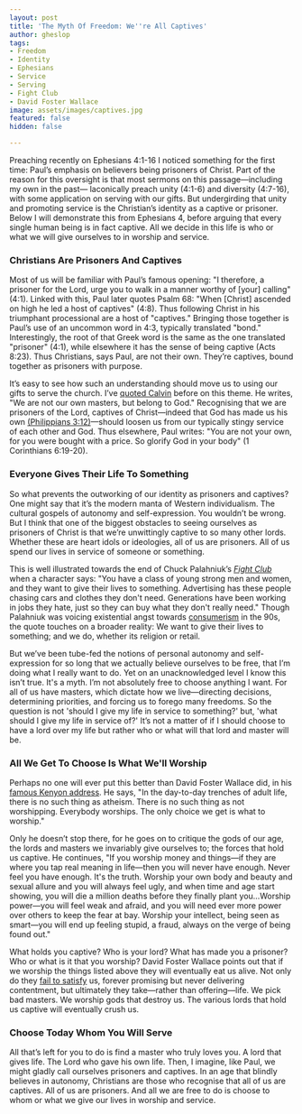 ```yaml
---
layout: post
title: 'The Myth Of Freedom: We''re All Captives'
author: gheslop
tags:
- Freedom
- Identity
- Ephesians
- Service
- Serving
- Fight Club
- David Foster Wallace
image: assets/images/captives.jpg
featured: false
hidden: false

---
```

Preaching recently on Ephesians 4:1-16 I noticed something for the first time: Paul’s emphasis on believers being prisoners of Christ. Part of the reason for this oversight is that most sermons on this passage—including my own in the past— laconically preach unity (4:1-6) and diversity (4:7-16), with some application on serving with our gifts. But undergirding that unity and promoting service is the Christian’s identity as a captive or prisoner. Below I will demonstrate this from Ephesians 4, before arguing that every single human being is in fact captive. All we decide in this life is who or what we will give ourselves to in worship and service.

### Christians Are Prisoners And Captives

Most of us will be familiar with Paul’s famous opening: "I therefore, a prisoner for the Lord, urge you to walk in a manner worthy of \[your\] calling" (4:1). Linked with this, Paul later quotes Psalm 68: "When \[Christ\] ascended on high he led a host of captives" (4:8). Thus following Christ in his triumphant processional are a host of "captives." Bringing those together is Paul’s use of an uncommon word in 4:3, typically translated "bond." Interestingly, the root of that Greek word is the same as the one translated "prisoner" (4:1), while elsewhere it has the sense of being captive (Acts 8:23). Thus Christians, says Paul, are not their own. They’re captives, bound together as prisoners with purpose.

It’s easy to see how such an understanding should move us to using our gifts to serve the church. I’ve [quoted Calvin](https://rekindle.co.za/content/john-calvin-our-gifts-and-the-church/ "John Calvin on Gifts and Service") before on this theme. He writes, "We are not our own masters, but belong to God." Recognising that we are prisoners of the Lord, captives of Christ—indeed that God has made us his own [(Philippians 3:12)](https://rekindle.co.za/content/2020-10-20-philippians-3-12-14-devotional "Philippians 3:12-14 Devotional")—should loosen us from our typically stingy service of each other and God. Thus elsewhere, Paul writes: "You are not your own, for you were bought with a price. So glorify God in your body" (1 Corinthians 6:19-20).

### Everyone Gives Their Life To Something

So what prevents the outworking of our identity as prisoners and captives? One might say that it’s the modern manta of Western individualism. The cultural gospels of autonomy and self-expression. You wouldn’t be wrong. But I think that one of the biggest obstacles to seeing ourselves as prisoners of Christ is that we’re unwittingly captive to so many other lords. Whether these are heart idols or ideologies, all of us are prisoners. All of us spend our lives in service of someone or something.

This is well illustrated towards the end of Chuck Palahniuk’s [_Fight Club_](https://rekindle.co.za/content/2021-11-29-tyler-durden-social-media-mental-health "Tyler Durden on Mental Health") when a character says: "You have a class of young strong men and women, and they want to give their lives to something. Advertising has these people chasing cars and clothes they don't need. Generations have been working in jobs they hate, just so they can buy what they don't really need." Though Palahniuk was voicing existential angst towards [consumerism](https://rekindle.co.za/content/2021-05-19-discernment-new-technology "Buying the Latest iPhone") in the 90s, the quote touches on a broader reality: We want to give their lives to something; and we do, whether its religion or retail.

But we’ve been tube-fed the notions of personal autonomy and self-expression for so long that we actually believe ourselves to be free, that I’m doing what I really want to do. Yet on an unacknowledged level I know this isn’t true. It's a myth. I’m not absolutely free to choose anything I want. For all of us have masters, which dictate how we live—directing decisions, determining priorities, and forcing us to forego many freedoms. So the question is not 'should I give my life in service to something?' but, 'what should I give my life in service of?' It’s not a matter of if I should choose to have a lord over my life but rather who or what will that lord and master will be.

### All We Get To Choose Is What We'll Worship

Perhaps no one will ever put this better than David Foster Wallace did, in his [famous Kenyon address](https://www.theguardian.com/books/2008/sep/20/fiction "David Foster Wallace"). He says, "In the day-to-day trenches of adult life, there is no such thing as atheism. There is no such thing as not worshipping. Everybody worships. The only choice we get is what to worship."

Only he doesn’t stop there, for he goes on to critique the gods of our age, the lords and masters we invariably give ourselves to; the forces that hold us captive. He continues, "If you worship money and things—if they are where you tap real meaning in life—then you will never have enough. Never feel you have enough. It's the truth. Worship your own body and beauty and sexual allure and you will always feel ugly, and when time and age start showing, you will die a million deaths before they finally plant you…Worship power—you will feel weak and afraid, and you will need ever more power over others to keep the fear at bay. Worship your intellect, being seen as smart—you will end up feeling stupid, a fraud, always on the verge of being found out."

What holds you captive? Who is your lord? What has made you a prisoner? Who or what is it that you worship? David Foster Wallace points out that if we worship the things listed above they will eventually eat us alive. Not only do they [fail to satisfy](https://rekindle.co.za/content/2022-04-07-jim-carrey-existentialism "Jim Carrey on Existentialism") us, forever promising but never delivering contentment, but ultimately they take—rather than offering—life. We pick bad masters. We worship gods that destroy us. The various lords that hold us captive will eventually crush us.

### Choose Today Whom You Will Serve

All that’s left for you to do is find a master who truly loves you. A lord that gives life. The Lord who gave his own life. Then, I imagine, like Paul, we might gladly call ourselves prisoners and captives. In an age that blindly believes in autonomy, Christians are those who recognise that all of us are captives. All of us are prisoners. And all we are free to do is choose to whom or what we give our lives in worship and service.